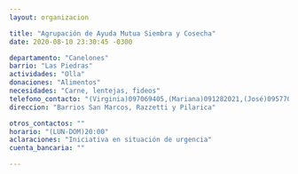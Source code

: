 ```yaml
---
layout: organizacion

title: "Agrupación de Ayuda Mutua Siembra y Cosecha"
date: 2020-08-10 23:30:45 -0300

departamento: "Canelones"
barrio: "Las Piedras"
actividades: "Olla"
donaciones: "Alimentos"
necesidades: "Carne, lentejas, fideos"
telefono_contacto: "(Virginia)097069405,(Mariana)091282021,(José)095770714 "
direccion: "Barrios San Marcos, Razzetti y Pilarica"

otros_contactos: ""
horario: "(LUN-DOM)20:00"
aclaraciones: "Iniciativa en situación de urgencia"
cuenta_bancaria: ""

---
```

